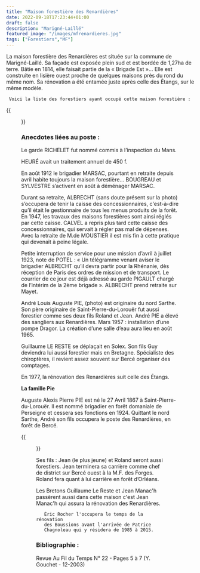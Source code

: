 ```yaml
---
title: "Maison forestière des Renardières"
date: 2022-09-18T17:23:44+01:00
draft: false
description: "Marigné-Laillé"
featured_image: "/images/mfrenardieres.jpg"
tags: ["Forestiers","MF"]
---
```


La maison forestière des Renardières est située sur la commune de Marigné-Laillé.
Sa façade est exposée plein sud et est bordée de 1,27ha de terre.
Bâtie en 1814, elle faisait partie de la « Brigade Est »… 
Elle est construite en lisière ouest proche de quelques maisons près du rond du même nom.
Sa rénovation a été entamée juste après celle des Étangs, sur le même modèle.

     Voici la liste des forestiers ayant occupé cette maison forestière : 

{{<figure src="/images/articles/renardieres.jpg" title="Forestiers des Renardières">}}

### Anecdotes liées au poste :

Le garde RICHELET fut nommé commis à l’inspection du Mans. 
  
HEURÉ avait un traitement annuel de 450 f.
  
En août 1912 le brigadier MARSAC, pourtant en retraite depuis avril habite toujours la maison forestière...
  BOUGREAU et SYLVESTRE s’activent en août à déménager MARSAC. 
  
  Durant sa retraite, ALBRECHT (sans doute présent sur la photo)
  s’occupera de tenir la caisse des concessionnaires, 
  c'est-à-dire qu’il était le gestionnaire de tous les menus produits de la forêt. 
  En 1947, les travaux des maisons forestières sont ainsi réglés par cette caisse.
  CALVEL a repris plus tard cette caisse des concessionnaires, 
  qui servait à régler pas mal de dépenses.
  Avec la retraite de M.de MOUSTIER il est mis fin à cette pratique 
  qui devenait à peine légale.
  
Petite interruption de service pour une mission d’avril à juillet 1923, note de POTEL : 
« Un télégramme venant aviser le brigadier ALBRECHT qu’il devra partir pour la Rhénanie,
dès réception de Paris des ordres de mission et de transport. Le courrier de ce jour est déjà adressé au garde PIGAULT chargé de l’intérim de la 2ème brigade ».
ALBRECHT prend retraite sur Mayet. 
  
André Louis Auguste PIE, (photo) est originaire du nord Sarthe. 
Son père originaire de Saint-Pierre-du-Lorouër fut aussi forestier 
comme ses deux fils Roland et Jean. André PIE a élevé des sangliers 
aux Renardières. Mars 1957 : installation d’une pompe Dragor.
La création d’une salle d’eau aura lieu en août 1965. 
  
Guillaume LE RESTE se déplaçait en Solex. Son fils Guy deviendra lui aussi forestier mais en Bretagne.
Spécialiste des chiroptères, il revient assez souvent sur Bercé organiser des comptages.
  
En 1977, la rénovation des Renardières suit celle des Étangs. 

**La famille Pie**
     
Auguste Alexis Pierre PIE est né le 27 Avril 1867 à Saint-Pierre-du-Lorouër.
Il est nommé brigadier en forêt domaniale de Perseigne et cessera ses fonctions en 1924.
Quittant le nord Sarthe, André son fils occupera le poste des Renardières, en forêt de Bercé.
  
{{<figure src="/images/articles/famille-pie.jpg" title="Famille Pie – 3 forestiers sur cette photo ">}}
  
Ses fils : Jean (le plus jeune) et Roland seront aussi forestiers. 
Jean terminera sa carrière comme chef de district sur Bercé ouest à la M.F. des Forges.
Roland fera quant à lui carrière en forêt d’Orléans. 
     
     
Les Bretons Guillaume Le Reste et Jean Manac'h passèrent aussi dans cette maison
c'est Jean Manac'h qui assura la rénovation des Renardières.
     
       Éric Rocher l'occupera le temps de la rénovation
       des Boussions avant l'arrivée de Patrice
       Chagnoleau qui y résidera de 1985 à 2015.
     
### Bibliographie :
     
Revue Au Fil du Temps N° 22 - Pages 5 à 7 (Y. Gouchet - 12-2003)
